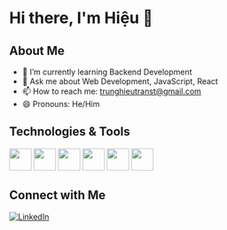 # Hi there, I'm Hiệu 👋


## About Me
- 🌱 I’m currently learning Backend Development
- 💬 Ask me about Web Development, JavaScript, React
- 📫 How to reach me: [trunghieutranst@gmail.com](mailto:trunghieutranst@gmail.com)
- 😄 Pronouns: He/Him

## Technologies & Tools
<img src="https://devicon-website.vercel.app/api/java/original.svg" width="40px"></img>
<img src="https://devicon-website.vercel.app/api/spring/original.svg"  width="40px"></img>
<img src="https://devicon-website.vercel.app/api/docker/original.svg"  width="40px"></img>
<img src="https://devicon-website.vercel.app/api/kubernetes/plain.svg?color=%2347A9B3"  width="40px"></img>
<img src="https://devicon-website.vercel.app/api/mysql/original-wordmark.svg"  width="40px"></img>
<img src="https://devicon-website.vercel.app/api/react/original.svg"  width="40px"></img>




## Connect with Me
[![LinkedIn](https://img.shields.io/badge/-LinkedIn-blue)](https://www.linkedin.com/in/trung-hi%E1%BB%87u-nguy%E1%BB%85n-a7670824a/)

